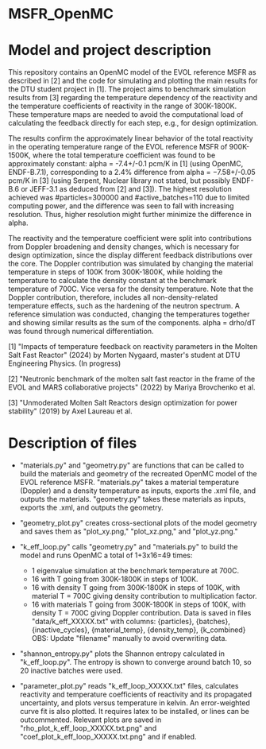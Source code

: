 # MSFR_OpenMC

# Model and project description
This repository contains an OpenMC model of the EVOL reference MSFR as described in [2] and the code for simulating and plotting the main results for the DTU student project in [1]. The project aims to benchmark simulation results from [3] regarding the temperature dependency of the reactivity and the temperature coefficients of reactivity in the range of 300K-1800K. These temperature maps are needed to avoid the computational load of calculating the feedback directly for each step, e.g., for design optimization. 

The results confirm the approximately linear behavior of the total reactivity in the operating temperature range of the EVOL reference MSFR of 900K-1500K, where the total temperature coefficient was found to be approximately constant: alpha = -7.4+/-0.1 pcm/K in [1] (using OpenMC, ENDF-B.7.1), corresponding to a 2.4% difference from alpha = −7.58+/-0.05 pcm/K in [3] (using Serpent, Nuclear library not stated, but possibly ENDF-B.6 or JEFF-3.1 as deduced from [2] and [3]). The highest resolution achieved was #particles=300000 and #active_batches=110 due to limited computing power, and the difference was seen to fall with increasing resolution. Thus, higher resolution might further minimize the difference in alpha.

The reactivity and the temperature coefficient were split into contributions from Doppler broadening and density changes, which is necessary for design optimization, since the display different feedback distributions over the core. The Doppler contribution was simulated by changing the material temperature in steps of 100K from 300K-1800K, while holding the temperature to calculate the density constant at the benchmark temperature of 700C. Vice versa for the density temperature. Note that the Doppler contribution, therefore, includes all non-density-related temperature effects, such as the hardening of the neutron spectrum. A reference simulation was conducted, changing the temperatures together and showing similar results as the sum of the components. alpha = drho/dT was found through numerical differentiation.

[1] "Impacts of temperature feedback on reactivity parameters in the Molten Salt Fast Reactor" (2024) by Morten Nygaard, master's student at DTU Engineering Physics. (In progress)

[2] "Neutronic benchmark of the molten salt fast reactor in the frame of the EVOL and MARS collaborative projects" (2022) by Mariya Brovchenko et al.

[3] "Unmoderated Molten Salt Reactors design optimization for power stability" (2019) by Axel Laureau et al.

# Description of files
- "materials.py" and "geometry.py" are functions that can be called to build the materials and geometry of the recreated OpenMC model of the EVOL reference MSFR. "materials.py" takes a material temperature (Doppler) and a density temperature as inputs, exports the .xml file, and outputs the materials. "geometry.py" takes these materials as inputs, exports the .xml, and outputs the geometry.

- "geometry_plot.py" creates cross-sectional plots of the model geometry and saves them as "plot_xy.png," "plot_xz.png," and "plot_yz.png."

- "k_eff_loop.py" calls "geometry.py" and "materials.py" to build the model and runs OpenMC a total of 1+3x16=49 times:
  - 1 eigenvalue simulation at the benchmark temperature at 700C.
  - 16 with T going from 300K-1800K in steps of 100K.
  - 16 with density T going from 300K-1800K in steps of 100K, with material T = 700C giving density contribution to multiplication factor.
  - 16 with materials T going from 300K-1800K in steps of 100K, with density T = 700C giving Doppler contribution.
Data is saved in files "data/k_eff_XXXXX.txt" with columns:
{particles}, {batches}, {inactive_cycles}, {material_temp}, {density_temp}, {k_combined}
OBS: Update "filename" manually to avoid overwriting data.

- "shannon_entropy.py" plots the Shannon entropy calculated in "k_eff_loop.py". The entropy is shown to converge around batch 10, so 20 inactive batches were used.

- "parameter_plot.py" reads "k_eff_loop_XXXXX.txt" files, calculates reactivity and temperature coefficients of reactivity and its propagated uncertainty, and plots versus temperature in kelvin. An error-weighted curve fit is also plotted. It requires latex to be installed, or lines can be outcommented. Relevant plots are saved in "rho_plot_k_eff_loop_XXXXX.txt.png" and "coef_plot_k_eff_loop_XXXXX.txt.png" and if enabled.

